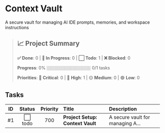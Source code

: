 # Context Vault
A secure vault for managing AI IDE prompts, memories, and workspace instructions

> ## 📈 Project Summary
> 
> **✅ Done**: 0 | **🔄 In Progress**: 0 | **⬜ Todo**: 1 | **❌ Blocked**: 0
> 
> **Progress**: 0% `░░░░░░░░░░░░░░░░░░░░` 0/1 tasks
> 
> **Priorities**: 🚨 **Critical**: 0 | 🔴 **High**: 1 | 🟡 **Medium**: 0 | 🟢 **Low**: 0

## Tasks

| ID | Status | Priority | Title | Description |
|:--:|:------:|:--------:|:------|:------------|
| #1 | ⬜ todo | 700 | **Project Setup: Context Vault** | A secure vault for managing A... |


